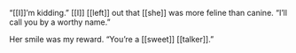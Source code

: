 “[[I]]’m kidding.” [[I]] [[left]] out that [[she]] was more feline than canine. “I’ll call you by a worthy name.”

Her smile was my reward. “You’re a [[sweet]] [[talker]].”